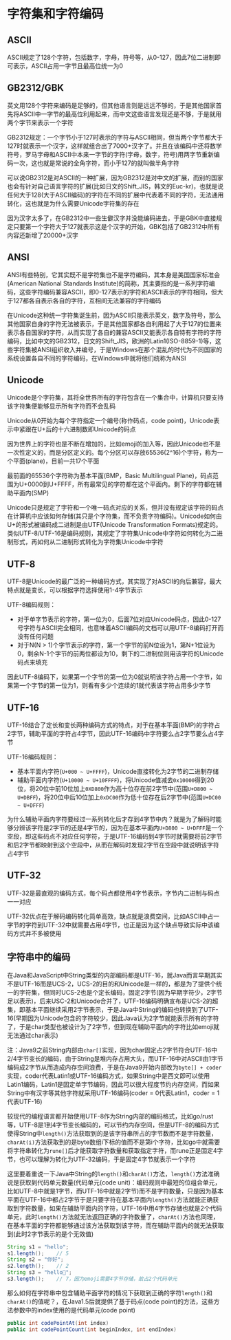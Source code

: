 # 字符集和字符编码

## ASCII

ASCII规定了128个字符，包括数字，字母，符号等，从0-127，因此7位二进制即可表示，ASCII占用一字节且最高位统一为0

## GB2312/GBK

英文用128个字符来编码是足够的，但其他语言则是远远不够的，于是其他国家首先将ASCII中一字节的最高位利用起来，而中文这些语言发现还是不够，于是就用两个字节来表示一个字符

GB2312规定：一个字节小于127时表示的字符与ASCII相同，但当两个字节都大于127时就表示一个汉字，这样就组合出了7000+汉字了。并且在该编码中还将数学符号，罗马字母和ASCII中本来一字节的字符(字母，数字，符号)用两字节重新编码一次，这也就是常说的全角字符，而小于127的就叫做半角字符

可以说GB2312是对ASCII的一种扩展，因为GB2312是对中文的扩展，而别的国家也会有针对自己语言字符的扩展(比如日文的Shift_JIS，韩文的Euc-kr)，也就是说任何大于128(大于ASCII编码)的字符在不同的扩展中代表着不同的字符，无法通用转化，这也就是为什么需要Unicode字符集的存在

因为汉字太多了，在GB2312中一些生僻汉字并没能编码进去，于是GBK中直接规定只要第一个字符大于127就表示这是个汉字的开始，GBK包括了GB2312中所有内容还新增了20000+汉字

## ANSI

ANSI有些特别，它其实既不是字符集也不是字符编码，其本身是美国国家标准会(American National Standards Institute)的简称，其主要指的是一系列字符编码，这些字符编码兼容ASCII，即0-127表示的字符和ASCII表示的字符相同，但大于127都各自表示各自的字符，互相间无法兼容的字符编码

在Unicode这种统一字符集诞生前，因为ASCII只能表示英文，数字及符号，那么其他国家自身的字符无法被表示，于是其他国家都各自利用起了大于127的位置来表示各自国家的字符，从而实现了各自的兼容ASCII又能表示各自特有字符的字符编码，比如中文的GB2312，日文的Shift_JIS，欧洲的Latin1(ISO-8859-1)等，这些字符集被ANSI组织收入并编号，于是Windows在那个混乱的时代为不同国家的系统设置各自不同的字符编码，在Windows中就将他们统称为ANSI

## Unicode

Unicode是个字符集，其将全世界所有的字符包含在一个集合中，计算机只要支持该字符集便能够显示所有字符而不会乱码

Unicode从0开始为每个字符指定一个编号(称作码点，code point)，Unicode表示中紧跟在U+后的十六进制数即Unicode的码点

因为世界上的字符也是不断在增加的，比如emoji的加入等，因此Unicode也不是一次性定义的，而是分区定义的。每个分区可以存放65536(2^16)个字符，称为一个平面(plane)，目前一共17个平面

最前面的65536个字符称为基本平面(BMP，Basic Multilingual Plane)，码点范围为U+0000到U+FFFF，所有最常见的字符都在这个平面内。剩下的字符都在辅助平面内(SMP)

Unicode只是规定了字符和一个唯一码点对应的关系，但并没有规定该字符的码点在计算机中应该如何存储(其只是个字符集，而不负责字符编码)。Unicode如何由U+的形式被编码成二进制是由UTF(Unicode Transformation Formats)规定的。类似UTF-8/UTF-16是编码规则，其规定了字符集Unicode中字符如何转化为二进制形式，再如何从二进制形式转化为字符集Unicode中字符

## UTF-8

UTF-8是Unicode的最广泛的一种编码方式，其实现了对ASCII的向后兼容，最大特点就是变长，可以根据字符选择使用1-4字节表示

UTF-8编码规则：
- 对于单字节表示的字符，第一位为0，后面7位对应Unicode码点，因此0-127号字符与ASCII完全相同，也意味着ASCII编码的文档可以用UTF-8编码打开而没有任何问题
- 对于N(N > 1)个字节表示的字符，第一个字节的前N位设为1，第N+1位设为0，剩余N-1个字节的前两位都设为10，剩下的二进制位则用该字符的Unicode码点来填充

因此UTF-8编码下，如果第一个字节的第一位为0就说明该字符占用一个字节，如果第一个字节的第一位为1，则看有多少个连续的1就代表该字符占用多少字节

## UTF-16

UTF-16结合了定长和变长两种编码方式的特点，对于在基本平面(BMP)的字符占2字节，辅助平面的字符占4字节，因此UTF-16编码中字符要么占2字节要么占4字节

UTF-16编码规则：
- 基本平面内字符(`U+000 ~ U+FFFF`)，Unicode直接转化为2字节的二进制存储
- 辅助平面内字符(`U+10000 ~ U+10FFFF`)，将Unicode值减去`0x10000`得到20位，将20位中前10位加上`0XD800`作为高十位存在前2字节中(范围`U+D800 ~ U+DBFF`)，将20位中后10位加上`0xDC00`作为低十位存在后2字节中(范围`U+DC00 ~ U+DFFF`)

为什么辅助平面内字符要经过一系列转化后才存到4字节中内？就是为了解码时能够分辨该字符是2字节的还是4字节的，因为在基本平面内`U+D800 ~ U+DFFF`是一个空段，即这些码点不对应任何字符，于是UTF-16编码到4字节时就需要将前2字节和后2字节都映射到这个空段中，从而在解码时发现2字节在空段中就说明该字符占4字节

## UTF-32

UTF-32是最直观的编码方式，每个码点都使用4字节表示，字节内二进制与码点一一对应

UTF-32优点在于解码编码转化简单高效，缺点就是浪费空间，比如ASCII中占一字节的字符到UTF-32中就需要占用4字节，也正是因为这个缺点导致实际中该编码方式并不多被使用

## 字符串中的编码

在Java和JavaScript中String类型的内部编码都是UTF-16，就Java而言早期其实不是UTF-16而是UCS-2，UCS-2的目的和Unicode是一样的，都是为了提供个统一的字符集，但同时UCS-2也是个定长编码，固定2字节(因为早期字符少，2字节足以表示)，后来USC-2和Unicode合并了，UTF-16编码明确宣布是UCS-2的超集，即基本平面继续采用2字节表示，于是Java中String的编码也转换到了UTF-16(早期因为Unicode包含的字符较少，因此Java认为2字节就能表示所有的字符了，于是char类型也被设计为了2字节，但到现在辅助平面内的字符比如emoji就无法通过char表示)

注：Java9之前String内部由`char[]`实现，因为char固定占2字节符合UTF-16中2/4字节变长的编码，由于String是堆内存占用大头，而UTF-16中对ASCII由1字节编码成2字节从而造成内存空间浪费，于是在Java9开始内部改为`byte[] + coder`实现，coder代表Latin1或UTF-16编码方式，如果String中是西文即可以使用Latin1编码，Latin1是固定单字节编码，因此可以很大程度节约内存空间，而如果String中有汉字等其他字符就采用UTF-16编码(coder = 0代表Latin1，coder = 1代表UTF-16)

较现代的编程语言都开始使用UTF-8作为String内部的编码格式，比如go/rust等，UTF-8是1到4字节变长编码的，可以节约内存空间，但是UTF-8的编码方式使得String中`length()`方法获取到的是该字符串所占的字节数而不是字符数量，`charAt(i)`方法获取到的是byte数组i下标的值而不是第i个字符，比如go中就需要将字符串转化为`rune[]`后才能获取字符数量和获取指定字符，而rune正是固定4字节，也可以理解为转化为UTF-32编码，于是固定4字节就表示一个字符

这里要着重说一下Java中String的`length()`和`charAt()`方法，`length()`方法准确说是获取到代码单元数量(代码单元(code unit)：编码规则中最短的位组合单元，比如UTF-8中就是1字节，而UTF-16中就是2字节)而不是字符数量，只是因为基本平面在UTF-16中都占2字节于是只要字符在基本平面内`length()`方法就能正确获取到字符数量，如果在辅助平面内的字符，UTF-16中用4字节存储也就是2个代码单元，此时`length()`方法就无法返回正确的字符数量了，`charAt()`方法也同理，在基本平面的字符都能够通过该方法获取到该字符，而在辅助平面内的就无法获取到(此时2字节表示的是个无效值)

```java
String s1 = "hello";
s1.length();    // 5
String s2 = "你好";
s2.length();    // 2
String s3 = "hello👴";
s3.length();    // 7，因为emoji需要4字节存储，故占2个代码单元
```

那么如何在字符串中包含辅助平面字符的情况下获取到正确的字符`length()`和`charAt()`的值呢？，在Java1.5后就提供了基于码点(code point)的方法，这些方法参数中的index使用的是代码单元(code point)

```java
public int codePointAt(int index)
public int codePointCount(int beginIndex, int endIndex)
```
